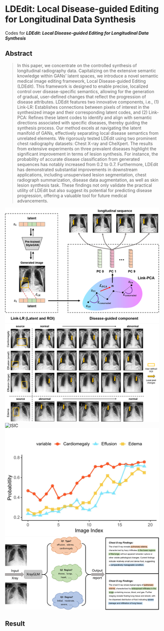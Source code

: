 # LDEdit: Local Disease-guided Editing for Longitudinal Data Synthesis

Codes for  ___LDEdit: Local Disease-guided Editing for Longitudinal Data Synthesis___


## Abstract

> In this paper, we concentrate on the controlled synthesis of longitudinal radiography data. Capitalizing on the extensive semantic knowledge within GANs’ latent spaces, we introduce a novel semantic medical image editing framework, Local Disease-guided Editing (LDEdit). This framework is designed to enable precise, localized control over disease-specific semantics, allowing for the generation of gradual, user-defined changes that reflect the progression of disease attributes. LDEdit features two innovative components, i.e., (1) Link-LR: Establishes connections between pixels of interest in the synthesized image and their corresponding latent codes, and (2) Link-PCA: Refines these latent codes to identify and align with semantic directions associated with specific diseases, thereby guiding the synthesis process. Our method excels at navigating the latent manifold of GANs, effectively separating local disease semantics from unrelated elements. We rigorously tested LDEdit using two prominent chest radiography datasets: Chest X-ray and CheXpert. The results from extensive experiments on three prevalent diseases highlight the significant improvement in terms of lesion synthesis. For instance, the probability of accurate disease classification from generated sequences has notably increased from 0.2 to 0.7. Furthermore, LDEdit has demonstrated substantial improvements in downstream applications, including unsupervised lesion segmentation, chest radiograph summarization, disease data augmentation, as well as skin lesion synthesis task. These findings not only validate the practical utility of LDEdit but also suggest its potential for predicting disease progression, offering a valuable tool for future medical advancements. 


<img src="https://github.com/CAolex/LDEdit/blob/main/images/flow.png" alt="flow" width="600">

<img src="https://github.com/CAolex/LDEdit/blob/main/images/results.png" alt="results" width="600">

<img src="https://github.com/CAolex/LDEdit/blob/main/images/ISIC.png" alt="ISIC" width="600">

<img src="https://github.com/CAolex/LDEdit/blob/main/images/classification.png" alt="calssification" width="600">

<img src="https://github.com/CAolex/LDEdit/blob/main/images/diagnostic.png" alt="diagnostic" width="600">

## Result


